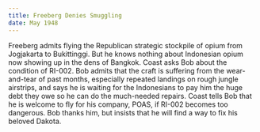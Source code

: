 ```yaml
---
title: Freeberg Denies Smuggling 
date: May 1948
---
```


Freeberg admits flying the Republican strategic stockpile of opium
from Jogjakarta to Bukittinggi. But he knows nothing about Indonesian opium
now showing up in the dens of Bangkok. Coast asks Bob about the condition of RI-002. Bob admits that the craft is suffering from the wear-and-tear of past months, especially repeated landings on rough jungle airstrips, and says he is waiting for the Indonesians to pay him the huge debt they owe so he can do the much-needed repairs. Coast tells Bob that he is welcome to fly for his company, POAS, if RI-002 becomes too dangerous. Bob thanks him, but insists that he will find a way to fix his beloved Dakota. 

